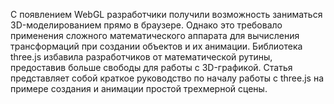 С появлением WebGL разработчики получили возможность заниматься 
3D-моделированием прямо в браузере. Однако это требовало применения
сложного математического аппарата для вычисления трансформаций при создании
объектов и их анимации. Библиотека three.js избавила разработчиков от 
математической рутины, предоставив больше свободы для работы с 3D-графикой. 
Статья представляет собой краткое руководство по началу работы с three.js на
примере создания и анимации простой трехмерной сцены.
